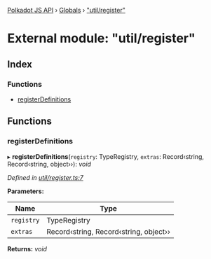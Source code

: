 [Polkadot JS API](../README.md) › [Globals](../globals.md) › ["util/register"](_util_register_.md)

# External module: "util/register"

## Index

### Functions

* [registerDefinitions](_util_register_.md#registerdefinitions)

## Functions

###  registerDefinitions

▸ **registerDefinitions**(`registry`: TypeRegistry, `extras`: Record‹string, Record‹string, object››): *void*

*Defined in [util/register.ts:7](https://github.com/polkadot-js/api/blob/1750522cb6/packages/typegen/src/util/register.ts#L7)*

**Parameters:**

Name | Type |
------ | ------ |
`registry` | TypeRegistry |
`extras` | Record‹string, Record‹string, object›› |

**Returns:** *void*
